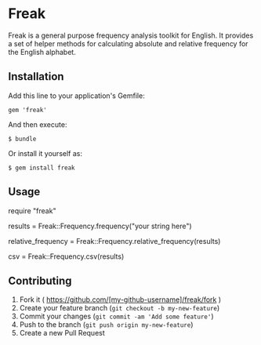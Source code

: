 # Freak

Freak is a general purpose frequency analysis toolkit for English. It provides a set of helper methods for calculating
absolute and relative frequency for the English alphabet.

## Installation

Add this line to your application's Gemfile:

    gem 'freak'

And then execute:

    $ bundle

Or install it yourself as:

    $ gem install freak

## Usage

require "freak"

results = Freak::Frequency.frequency("your string here")

relative_frequency = Freak::Frequency.relative_frequency(results)

csv = Freak::Frequency.csv(results)

## Contributing

1. Fork it ( https://github.com/[my-github-username]/freak/fork )
2. Create your feature branch (`git checkout -b my-new-feature`)
3. Commit your changes (`git commit -am 'Add some feature'`)
4. Push to the branch (`git push origin my-new-feature`)
5. Create a new Pull Request
